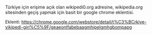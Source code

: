 Türkiye için erişime açık olan wikipedi0.org adresine, wikipedia.org sitesinden geçiş yapmak için basit bir google chrome eklentisi.

Eklenti: https://chrome.google.com/webstore/detail/t%C3%BCrkiye-vikipedi-giri%C5%9F/geaeonlfabebaagmhipelgmhgbompapg
